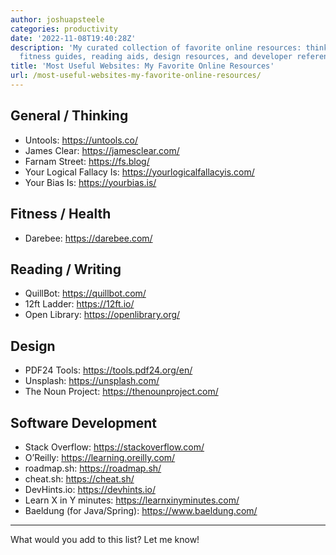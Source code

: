 ```yaml
---
author: joshuapsteele
categories: productivity
date: '2022-11-08T19:40:28Z'
description: 'My curated collection of favorite online resources: thinking tools,
  fitness guides, reading aids, design resources, and developer references.'
title: 'Most Useful Websites: My Favorite Online Resources'
url: /most-useful-websites-my-favorite-online-resources/
---
```


## General / Thinking

- Untools: <https://untools.co/>
- James Clear: <https://jamesclear.com/>
- Farnam Street: <https://fs.blog/>
- Your Logical Fallacy Is: <https://yourlogicalfallacyis.com/>
- Your Bias Is: <https://yourbias.is/>

## Fitness / Health

- Darebee: <https://darebee.com/>

## Reading / Writing

- QuillBot: <https://quillbot.com/>
- 12ft Ladder: <https://12ft.io/>
- Open Library: <https://openlibrary.org/>

## Design

- PDF24 Tools: <https://tools.pdf24.org/en/>
- Unsplash: <https://unsplash.com/>
- The Noun Project: <https://thenounproject.com/>

## Software Development

- Stack Overflow: <https://stackoverflow.com/>
- O’Reilly: <https://learning.oreilly.com/>
- roadmap.sh: <https://roadmap.sh/>
- cheat.sh: <https://cheat.sh/>
- DevHints.io: <https://devhints.io/>
- Learn X in Y minutes: <https://learnxinyminutes.com/>
- Baeldung (for Java/Spring): <https://www.baeldung.com/>

---

What would you add to this list? Let me know!